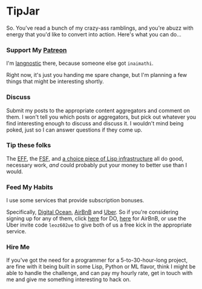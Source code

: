 # TipJar

So. You've read a bunch of my crazy-ass ramblings, and you're abuzz with energy that you'd like to convert into action. Here's what you can do...

### Support My [Patreon](https://www.patreon.com/langnostic)

I'm [langnostic](https://www.patreon.com/langnostic) there, because someone else got `inaimathi`.

Right now, it's just you handing me spare change, but I'm planning a few things that might be interesting shortly.

### Discuss

Submit my posts to the appropriate content aggregators and comment on them. I won't tell you which posts or aggregators, but pick out whatever you find interesting enough to discuss and discuss it. I wouldn't mind being poked, just so I can answer questions if they come up.

### Tip these folks

The [EFF](https://supporters.eff.org/donate), the [FSF](https://my.fsf.org/donate/), and [a choice piece of Lisp infrastructure](https://www.quicklisp.org/donations.html) all do good, necessary work, _and_ could probably put your money to better use than I would.

### Feed My Habits

I use some services that provide subscription bonuses.

Specifically, [Digital Ocean](http://www.digitalocean.com/?refcode=445ca16e1a76), [AirBnB](http://www.airbnb.ca/c/leoz1320) and [Uber](https://www.uber.com/?exp=hp-c). So if you're considering signing up for any of them, click [here](http://www.digitalocean.com/?refcode=445ca16e1a76) for DO, [here](https://www.airbnb.ca/c/leoz1320) for AirBnB, or use the Uber invite code `leoz602ue` to give both of us a free kick in the appropriate service.

### Hire Me

If you've got the need for a programmer for a 5-to-30-hour-long project, are fine with it being built in some Lisp, Python or ML flavor, think I might be able to handle the challenge, and can pay my hourly rate, get in touch with me and give me something interesting to hack on.
